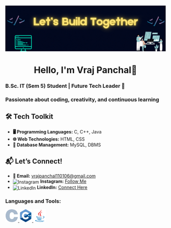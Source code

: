 <p align="center">
  <img src="https://github.com/yashpandav/yashpandav/blob/main/background.gif" alt="VRAJ PANCHAL" />
</p>

<h1 align="center">Hello, I'm Vraj Panchal👋</h1>

<h3>B.Sc. IT (Sem 5) Student | Future Tech Leader 🚀</h3>
<h3>Passionate about coding, creativity, and continuous learning</h3>

<section class="section">
  <h2>🛠️ Tech Toolkit</h2>
  <ul>
    <li><strong>🖥️ Programming Languages:</strong> C, C++, Java</li>
    <li><strong>🌐 Web Technologies:</strong> HTML, CSS</li>
    <li><strong>📂 Database Management:</strong> MySQL, DBMS</li>
  </ul>
</section>

<section class="section">
  <h2>📬 Let’s Connect!</h2>
  <ul>
    <li><strong>📧 Email:</strong> <a href="mailto:vrajpanchal110106@gmail.com">vrajpanchal110106@gmail.com</a></li>
    <li>
      <img align="center" src="https://raw.githubusercontent.com/rahuldkjain/github-profile-readme-generator/master/src/images/icons/Social/instagram.svg" alt="Instagram" height="20" width="20">
      <strong>Instagram:</strong> <a href="https://www.instagram.com/vraj..panchal/">Follow Me</a>
    </li>
    <li>
      <img align="center" src="https://raw.githubusercontent.com/rahuldkjain/github-profile-readme-generator/master/src/images/icons/Social/linked-in-alt.svg" alt="LinkedIn" height="20" width="20">
      <strong>LinkedIn:</strong> <a href="https://www.linkedin.com/in/vrajpanchal/">Connect Here</a>
    </li>
  </ul>
</section>


<h3 align="left">Languages and Tools:</h3>
<p align="left"> <a href="https://www.cprogramming.com/" target="_blank" rel="noreferrer"> <img src="https://raw.githubusercontent.com/devicons/devicon/master/icons/c/c-original.svg" alt="c" width="40" height="40"/> </a> <a href="https://www.w3schools.com/cpp/" target="_blank" rel="noreferrer"> <img src="https://raw.githubusercontent.com/devicons/devicon/master/icons/cplusplus/cplusplus-original.svg" alt="cplusplus" width="40" height="40"/> </a> <a href="https://www.java.com" target="_blank" rel="noreferrer"> <img src="https://raw.githubusercontent.com/devicons/devicon/master/icons/java/java-original.svg" alt="java" width="40" height="40"/> </a> </p>
